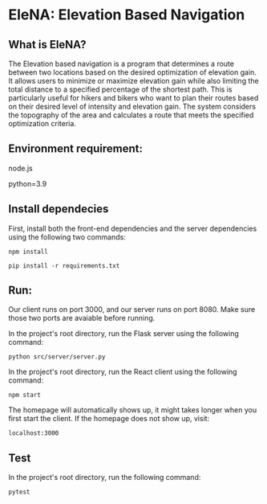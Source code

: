 # EleNA: Elevation Based Navigation

## What is EleNA?
The Elevation based navigation is a program that determines a route between two locations based on the desired optimization of elevation gain. It allows users to minimize or maximize elevation gain while also limiting the total distance to a specified percentage of the shortest path. This is particularly useful for hikers and bikers who want to plan their routes based on their desired level of intensity and elevation gain. The system considers the topography of the area and calculates a route that meets the specified optimization criteria.

## Environment requirement:
node.js

python=3.9

## Install dependecies

First, install both the front-end dependencies and the server dependencies using the following two commands:

 `npm install`
 
`pip install -r requirements.txt`

## Run:

Our client runs on port 3000, and our server runs on port 8080. Make sure those two ports are avaiable before running. 

In the project's root directory, run the Flask server using the following command:

`python src/server/server.py`

In the project's root directory, run the React client using the following command:

`npm start`

The homepage will automatically shows up, it might takes longer when you first start the client. If the homepage does not show up, visit:

`localhost:3000`

## Test

In the project's root directory, run the following command:

 `pytest`

